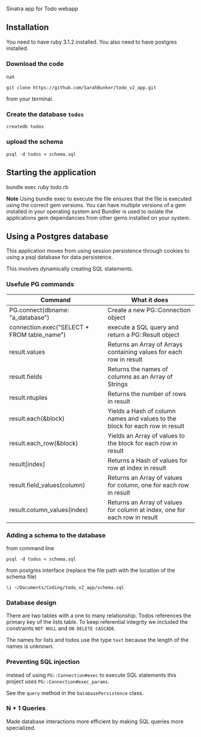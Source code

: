 Sinatra app for Todo webapp

## Installation

You need to have ruby 3.1.2 installed. You also need to have postgres installed.

### Download the code

run

```
git clone https://github.com/SarahBunker/todo_v2_app.git
```

from your terminal.

### Create the database `todos`

```
createdb todos
```

### upload the schema

```
psql -d todos < schema.sql
```

## Starting the application

bundle exec ruby todo.rb

**Note**
Using bundle exec to execute the file ensures that the file is executed using the correct gem versions. You can have multiple versions of a gem installed in your operating system and Bundler is used to isolate the applications gem dependancies from other gems installed on your system.

## Using a Postgres database

This application moves from using session persistence through cookies to using a psql database for data persistence.

This involves dynamically creating SQL statements.

### Usefule PG commands

| Command |	What it does |
| -------- | -------- |
| PG.connect(dbname: "a_database") |	Create a new PG::Connection object |
| connection.exec("SELECT * FROM table_name")	| execute a SQL query and return a PG::Result object |
| result.values |	Returns an Array of Arrays containing values for each row in result |
| result.fields |	Returns the names of columns as an Array of Strings |
| result.ntuples | Returns the number of rows in result |
| result.each(&block) |	Yields a Hash of column names and values to the block for each row in result |
| result.each_row(&block) |	Yields an Array of values to the block for each row in result |
| result[index] |	Returns a Hash of values for row at index in result |
| result.field_values(column) |	Returns an Array of values for column, one for each row in result |
| result.column_values(index) |	Returns an Array of values for column at index, one for each row in result |

### Adding a schema to the database

from command line
```
psql -d todos < schema.sql
```

from postgres interface (replace the file path with the location of the schema file)
```
\i ~/Documents/Coding/todo_v2_app/schema.sql
```

### Database design

There are two tables with a one to many relationship. Todos references the primary key of the lists table. To keep referential integrity we included the constraints `NOT NULL` and `ON DELETE CASCADE`.

The names for lists and todos use the type `text` because the length of the names is unknown.

### Preventing SQL injection

instead of using  `PG::Connection#exec` to execute SQL statements this project uses `PG::Connection#exec_params`.

See the `query` method in the `DatabasePersistence` class.

### N + 1 Queries

Made database interactions more efficient by making SQL queries more specialized.